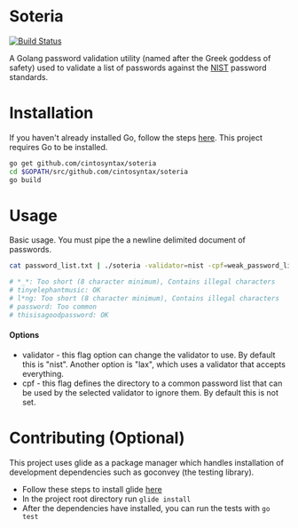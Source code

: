 # Soteria
[![Build Status](https://travis-ci.org/edwinthinks/soteria.svg?branch=master)](https://travis-ci.org/edwinthinks/soteria)

A Golang password validation utility (named after the Greek goddess of safety) used to validate a list of passwords against the [NIST](https://www.nist.gov/) password standards. 


# Installation

If you haven't already installed Go, follow the steps [here](https://golang.org/doc/install). This project requires Go to be installed.

```bash
go get github.com/cintosyntax/soteria
cd $GOPATH/src/github.com/cintosyntax/soteria
go build
```

# Usage

Basic usage. You must pipe the a newline delimited document of passwords.
```bash
cat password_list.txt | ./soteria -validator=nist -cpf=weak_password_list.txt

# *_*: Too short (8 character minimum), Contains illegal characters
# tinyelephantmusic: OK
# l*ng: Too short (8 character minimum), Contains illegal characters
# password: Too common
# thisisagoodpassword: OK
```

#### Options
- validator - this flag option can change the validator to use. By default this is "nist". Another option is "lax", which uses a validator that accepts everything.
- cpf - this flag defines the directory to a common password list that can be used by the selected validator to ignore them. By default this is not set.

# Contributing (Optional)

This project uses glide as a package manager which handles installation of development dependencies such as goconvey (the testing library).

- Follow these steps to install glide [here](https://github.com/Masterminds/glide)
- In the project root directory run `glide install`
- After the dependencies have installed, you can run the tests with `go test`
